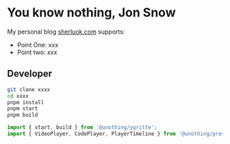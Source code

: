 # You know nothing, Jon Snow

My personal blog [sherluok.com](https://sherluok.cn) supports:
- Point One: xxx
- Point two: xxx

## Developer

```bash
git clone xxxx
cd xxxx
pnpm install
pnpm start
pnpm build
```

```ts
import { start, build } from '@unothing/ygritte';
import { VideoPlayer, CodePlayer, PlayerTimeline } from '@unothing/presentation';
```
